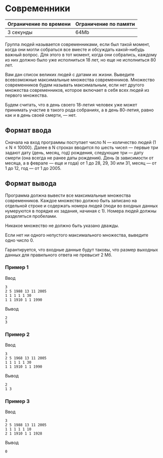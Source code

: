 # Современники

| Ограничение по времени |  Ограничение по памяти|
|--|--|
| 3 секунды | 64Mb |

Группа людей называется современниками, если был такой момент, когда они могли собраться все вместе и обсуждать какой-нибудь важный вопрос. Для этого в тот момент, когда они собрались, каждому из них должно было уже исполниться 18 лет, но еще не исполниться 80 лет.

Вам дан список великих людей с датами их жизни. Выведите всевозможные максимальные множества современников. Множество современников будем называть максимальным, если нет другого множества современников, которое включает в себя всех людей из первого множества.

Будем считать, что в день своего 18-летия человек уже может принимать участие в такого рода собраниях, а в день 80-летия, равно как и в день своей смерти, — нет.

## Формат ввода


Сначала на вход программы поступает число N — количество людей (1 ≤ N ≤ 10000). Далее в N строках вводится по шесть чисел — первые три задают дату (день, месяц, год) рождения, следующие три — дату смерти (она всегда не ранее даты рождения). День (в зависимости от месяца, а в феврале — еще и года) от 1 до 28, 29, 30 или 31, месяц — от 1 до 12, год — от 1 до 2005.

## Формат вывода

Программа должна вывести все максимальные множества современников. Каждое множество должно быть записано на отдельной строке и содержать номера людей (люди во входных данных нумеруются в порядке их задания, начиная с 1). Номера людей должны разделяться пробелами.

Никакое множество не должно быть указано дважды.

Если нет ни одного непустого максимального множества, выведите одно число 0.

Гарантируется, что входные данные будут таковы, что размер выходных данных для правильного ответа не превысит 2 Мб.

### Пример 1

Ввод

    3
    2 5 1988 13 11 2005
    1 1 1 1 1 30
    1 1 1910 1 1 1990

Вывод

    2 
    3 

### Пример 2

Ввод

    3
    2 5 1968 13 11 2005
    1 1 1 1 1 30
    1 1 1910 1 1 1990

Вывод

    2 
    1 3 

### Пример 3

Ввод

    3
    2 5 1988 13 11 2005
    1 1 1 1 1 10
    2 1 1910 1 1 1928

Вывод

    0
